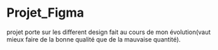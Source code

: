 # Projet_Figma
projet porte sur les different design fait  au cours de mon évolution(vaut mieux faire de la bonne qualité que de la mauvaise quantité).
